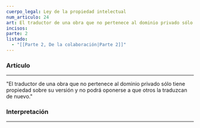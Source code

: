 ```yaml
---
cuerpo_legal: Ley de la propiedad intelectual
num_articulo: 24
art: El traductor de una obra que no pertenece al dominio privado sólo tiene propiedad sobre su versión y no podrá oponerse a que otros la traduzcan de nuevo.
incisos: 
parte: 2
listado:
  - "[[Parte 2, De la colaboración|Parte 2]]"
---
```

### Artículo
---
"El traductor de una obra que no pertenece al dominio privado sólo tiene propiedad sobre su versión y no podrá oponerse a que otros la traduzcan de nuevo."


### Interpretación
---
